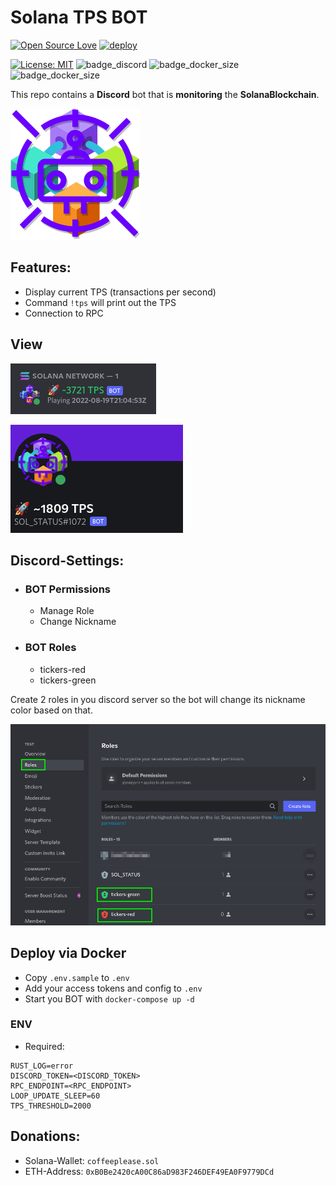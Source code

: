 # Solana TPS BOT

[![Open Source Love](https://badges.frapsoft.com/os/v1/open-source.svg?v=103)](https://github.com/ellerbrock/open-source-badges/)
[![deploy](https://github.com/DerZwergGimli/solana_tps_bot/actions/workflows/docker-publish.yml/badge.svg)](https://github.com/DerZwergGimli/SolanaStatus_BOT/actions/workflows/docker-publish.yml)

[![License: MIT](https://img.shields.io/badge/License-MIT-yellow.svg)](https://opensource.org/licenses/MIT)
![badge_discord](https://badgen.net/badge/icon/discord?icon=discord&label)
![badge_docker_size](https://badgen.net/docker/pulls/derzwerggimli/solana_tps_bot)
![badge_docker_size](https://badgen.net/docker/size/derzwerggimli/solana_tps_bot)

This repo contains a **Discord** bot that is **monitoring** the **SolanaBlockchain**.

!["bot icon""](icon.drawio.png)

## Features:

- Display current TPS (transactions per second)
- Command `!tps` will print out the TPS
- Connection to RPC

## View

!["bot View1""](bot_view.png)

!["bot view2""](dc_view1.png)

## Discord-Settings:

- ### BOT Permissions
    - Manage Role
    - Change Nickname
- ### BOT Roles
    - tickers-red
    - tickers-green

Create 2 roles in you discord server so the bot will change its nickname color based on that.

!["bot roles""](dc_roles.png)

## Deploy via Docker

- Copy `.env.sample` to `.env`
- Add your access tokens and config to `.env`
- Start you BOT with `docker-compose up -d`

### ENV

- Required:

```gitignore
RUST_LOG=error
DISCORD_TOKEN=<DISCORD_TOKEN>
RPC_ENDPOINT=<RPC_ENDPOINT>
LOOP_UPDATE_SLEEP=60
TPS_THRESHOLD=2000
```

## Donations:

- Solana-Wallet: `coffeeplease.sol`
- ETH-Address: `0xB0Be2420cA00C86aD983F246DEF49EA0F9779DCd`
